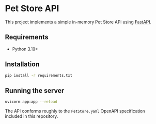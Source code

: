 # Pet Store API

This project implements a simple in-memory Pet Store API using [FastAPI](https://fastapi.tiangolo.com/).

## Requirements

- Python 3.10+

## Installation

```bash
pip install -r requirements.txt
```

## Running the server

```bash
uvicorn app:app --reload
```

The API conforms roughly to the `PetStore.yaml` OpenAPI specification included in this repository.
